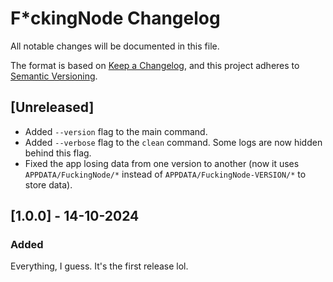 # F*ckingNode Changelog

All notable changes will be documented in this file.

The format is based on [Keep a Changelog](https://keepachangelog.com/en/1.1.0/), and this project adheres to
[Semantic Versioning](https://semver.org/spec/v2.0.0.html).

## [Unreleased] <!-- 1.0.1 -->

- Added `--version` flag to the main command.
- Added `--verbose` flag to the `clean` command. Some logs are now hidden behind this flag.
- Fixed the app losing data from one version to another (now it uses `APPDATA/FuckingNode/*` instead of
  `APPDATA/FuckingNode-VERSION/*` to store data).

## [1.0.0] - 14-10-2024

### Added

Everything, I guess. It's the first release lol.

